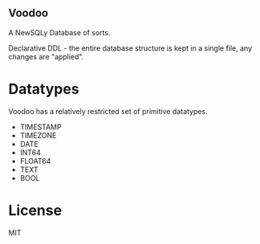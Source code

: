 Voodoo
------

A NewSQLy Database of sorts.

Declarative DDL - the entire database structure is kept in a single file,
any changes are "applied".

# Datatypes

Voodoo has a relatively restricted set of primitive
datatypes.

- TIMESTAMP
- TIMEZONE
- DATE 
- INT64
- FLOAT64
- TEXT
- BOOL

# License 

MIT